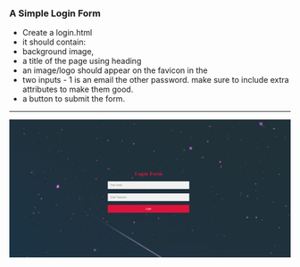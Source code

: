 ### A Simple Login Form
- Create a login.html 
- it should contain:
- background image, 
- a title of the page using heading
- an image/logo should appear on the favicon in the <head>
- two inputs - 1 is an email the other password. make sure to include extra attributes to make them good.
- a button to submit the form.
---
![Screenshot](./images/Login-form.png)